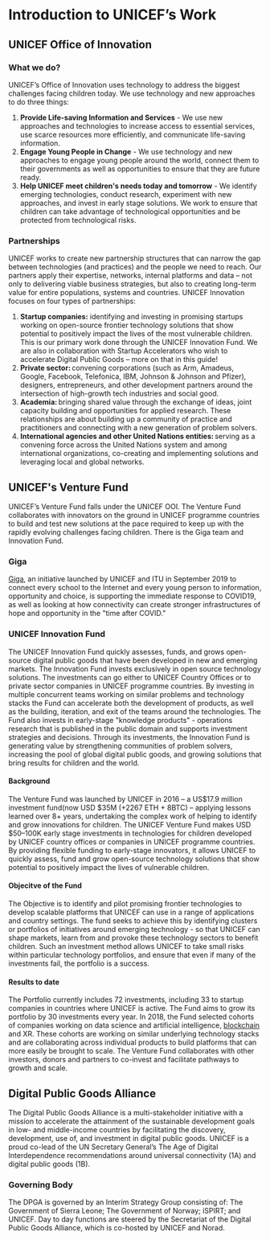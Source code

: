 # Introduction to UNICEF’s Work

## UNICEF Office of Innovation

### What we do? 

UNICEF’s Office of Innovation uses technology to address the biggest challenges facing children today. We use technology and new approaches to do three things:

1. **Provide Life-saving Information and Services** - We use new approaches and technologies to increase access to essential services, use scarce resources more efficiently, and communicate life-saving information.  
2. **Engage Young People in Change** - We use technology and new approaches to engage young people around the world, connect them to their governments as well as opportunities to ensure that they are future ready. 
3. **Help UNICEF meet children's needs today and tomorrow** - We identify emerging technologies, conduct research, experiment with new approaches, and invest in early stage solutions. We work to ensure that children can take advantage of technological opportunities and be protected from technological risks. 

### Partnerships

UNICEF works to create new partnership structures that can narrow the gap between technologies (and practices) and the people we need to reach. Our partners apply their expertise, networks, internal platforms and data – not only to delivering viable business strategies, but also to creating long-term value for entire populations, systems and countries. UNICEF Innovation focuses on four types of partnerships: 

1. **Startup companies:** identifying and investing in promising startups working on open-source frontier technology solutions that show potential to positively impact the lives of the most vulnerable children.  This is our primary work done through the UNICEF Innovation Fund.  We are also in collaboration with Startup Accelerators who wish to accelerate Digital Public Goods – more on that in this guide! 
2. **Private sector:** convening corporations (such as Arm, Amadeus, Google, Facebook, Telefonica, IBM, Johnson & Johnson and Pfizer), designers, entrepreneurs, and other development partners around the intersection of high-growth tech industries and social good.  
3. **Academia:** bringing shared value through the exchange of ideas, joint capacity building and opportunities for applied research. These relationships are about building up a community of practice and practitioners and connecting with a new generation of problem solvers. 
4. **International agencies and other United Nations entities:** serving as a convening force across the United Nations system and among international organizations, co-creating and implementing solutions and leveraging local and global networks.

## UNICEF's Venture Fund 

UNICEF’s Venture Fund falls under the UNICEF OOI. The Venture Fund collaborates with innovators on the ground in UNICEF programme countries to build and test new solutions at the pace required to keep up with the rapidly evolving challenges facing children.  There is the Giga team and Innovation Fund.   

### Giga
[Giga](https://gigaconnect.org/), an initiative launched by UNICEF and ITU in September 2019 to connect every school to the Internet and every young person to information, opportunity and choice, is supporting the immediate response to COVID19, as well as looking at how connectivity can create stronger infrastructures of hope and opportunity in the "time after COVID." 

### UNICEF Innovation Fund
The UNICEF Innovation Fund quickly assesses, funds, and grows open-source digital public goods that have been developed in new and emerging markets. The Innovation Fund invests exclusively in open source technology solutions. The investments can go either to UNICEF Country Offices or to private sector companies in UNICEF programme countries.   By investing in multiple concurrent teams working on similar problems and technology stacks the Fund can accelerate both the development of products, as well as the building, iteration, and exit of the teams around the technologies. The Fund also invests in early-stage "knowledge products" - operations research that is published in the public domain and supports investment strategies and decisions.  Through its investments, the Innovation Fund is generating value by strengthening communities of problem solvers, increasing the pool of global digital public goods, and growing solutions that bring results for children and the world. 

#### Background
The Venture Fund was launched by UNICEF in 2016 – a US$17.9 million investment fund(now USD $35M (+2267 ETH + 8BTC) – applying lessons learned over 8+ years, undertaking the complex work of helping to identify and grow innovations for children. The UNICEF Venture Fund makes USD $50–100K early stage investments in technologies for children developed by UNICEF country offices or companies in UNICEF programme countries. By providing flexible funding to early-stage innovators, it allows UNICEF to quickly assess, fund and grow open-source technology solutions that show potential to positively impact the lives of vulnerable children.  

#### Objecitve of the Fund
The Objective is to identify and pilot promising frontier technologies to develop scalable platforms that UNICEF can use in a range of applications and country settings. The fund seeks to achieve this by identifying clusters or portfolios of initiatives around emerging technology - so that UNICEF can shape markets, learn from and provoke these technology sectors to benefit children. Such an investment method allows UNICEF to take small risks within particular technology portfolios, and ensure that even if many of the investments fail, the portfolio is a success. 

#### Results to date
The Portfolio currently includes 72 investments, including 33 to startup companies in countries where UNICEF is active. The Fund aims to grow its portfolio by 30 investments every year. In 2018, the Fund selected cohorts of companies working on data science and artificial intelligence, [blockchain](https://www.unicef.org/press-releases/unicefs-innovation-fund-announces-first-cohort-blockchain-investments-emerging) and XR. These cohorts are working on similar underlying technology stacks and are collaborating across individual products to build platforms that can more easily be brought to scale. The Venture Fund collaborates with other investors, donors and partners to co-invest and facilitate pathways to growth and scale.

## Digital Public Goods Alliance
The Digital Public Goods Alliance is a multi-stakeholder initiative with a mission to accelerate the attainment of the sustainable development goals in low- and middle-income countries by facilitating the discovery, development, use of, and investment in digital public goods.  UNICEF is a proud co-lead of the UN Secretary General’s The Age of Digital Interdependence recommendations around universal connectivity (1A) and digital public goods (1B). 

### Governing Body
The DPGA is governed by an Interim Strategy Group consisting of: The Government of Sierra Leone; The Government of Norway; iSPIRT; and UNICEF. Day to day functions are steered by the Secretariat of the Digital Public Goods Alliance, which is co-hosted by UNICEF and Norad.
